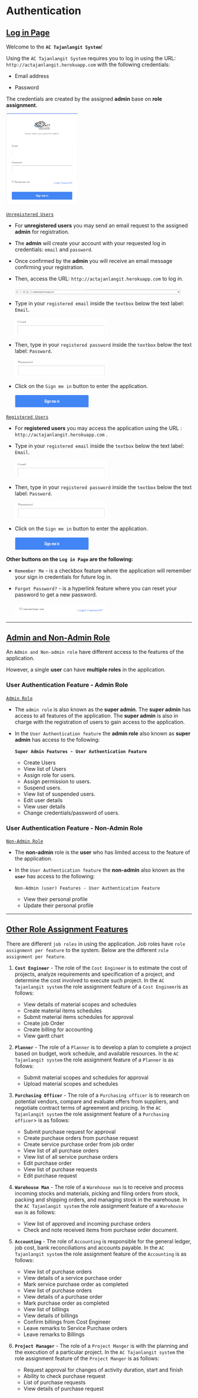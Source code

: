 # Authentication

## <ins>Log in Page</ins>

Welcome to the <b>`AC Tajanlangit System`</b>!

Using the `AC Tajanlangit System` requires you to log in using the URL: `http://actajanlangit.herokuapp.com` with the following credentials:

- Email address

- Password

 The credentials are created by the assigned <b>admin</b> base on <b>role assignment</b>. 

 <img style="height: 250px;" src="LogInPage.png" align="middle">

 <ins>`Unregistered Users`</ins>

 - For <b>unregistered users</b> you may send an email request to the assigned <b>admin</b> for registration.

 - The <b>admin</b> will create your account with your requested log in credentials: `email` and `password`. 
 
 - Once confirmed by the <b>admin</b> you will receive an email message confirming your registration. 
 
 - Then, access the URL: `http://actajanlangit.herokuapp.com` to log in.

    <img style="height: 15px; width: 450px" src="URLLink.png" align="middle">

 - Type in your `registered email` inside the `textbox` below the text label: `Email`. 

    <img style="height: 50px; width: 250px" src="EmailTextBox.png" align="middle">
 
 - Then, type in your `registered password` inside the `textbox` below the text label: `Password`. 

    <img style="height: 50px; width: 250px" src="PasswordTextBox.png" align="middle">

 - Click on the `Sign me in` button to enter the application.
 
    <img style="height: 35px; width: 200px" src="SignMeInButton.png">

    

<ins>`Registered Users`</ins>

- For <b>registered users</b> you may access the application using the URL : `http://actajanlangit.herokuapp.com` .

- Type in your `registered email` inside the `textbox` below the text label: `Email`.

    <img style="height: 50px; width: 250px" src="EmailTextBox.png" align="middle">

 - Then, type in your `registered password` inside the `textbox` below the text label: `Password`. 

    <img style="height: 50px; width: 250px" src="PasswordTextBox.png" align="middle">
 
- Click on the `Sign me in` button to enter the application.

    <img style="height: 35px; width: 200px" src="SignMeInButton.png">

<strong>Other buttons on the `Log in Page` are the following:</strong>

- `Remember Me` -  is a checkbox feature where the application will remember your sign in credentials for future log in.

- `Forgot Password?` - is a hyperlink feature where you can reset your password to get a new password. 

    <img style="height: 35px; width: 250px" src="OtherButtonInLogInPage.png">

<hr />


## <ins>Admin and Non-Admin Role </ins>

 An `Admin and Non-admin role` have different access to the features of the application. 
 
 However, a single <b>user</b> can have <strong>multiple roles</strong> in the application.

### User Authentication Feature - Admin Role

<ins>`Admin Role`</ins>

- The `admin role` is also known as the <strong>super admin</strong>. The <b>super admin</b> has access to all features of the application. The <b>super admin</b> is also in charge with the registration of users to gain access to the application.

- In the `User Authentication feature` the <b>admin role</b> also known as <b>super admin</b> has access to the following:

    <b>`Super Admin Features - User Authentication Feature`</b>
        
    - Create Users
    - View list of Users
    - Assign role for users.
    - Assign permission to users.
    - Suspend users.
    - View list of suspended users.
    - Edit user details
    - View user details
    - Change credentials/password of users.

### User Authentication Feature - Non-Admin Role

<ins>`Non-Admin Role`</ins>

- The <b>non-admin</b> role is the <strong>user</strong> who has limited access to the feature of the application.

- In the `User Authentication feature` the <b>non-admin</b> also known as the <strong>`user`</strong> has access to the following:

    `Non-Admin (user) Features - User Authentication Feature`

    - View their personal profile
    - Update their personal profile

<hr />

## <ins>Other Role Assignment Features</ins>

There are different `job roles` in using the application. Job roles have `role assignment per feature` to the system. Below are the different `role assignment per feature`.

1. <b>`Cost Engineer`</b> - The role of the `Cost Engineer` is to estimate the cost of projects, analyze requirements and specification of a project, and determine the cost involved to execute such project. In the `AC Tajanlangit system` the role assignment feature of a `Cost Engineer`is as follows:
    
    - View details of material scopes and schedules
    - Create material items schedules
    - Submit material items schedules for approval
    - Create job Order
    - Create billing for accounting
    - View gantt chart

2. <b>`Planner`</b> - The role of a `Planner` is to develop a plan to complete a project based on budget, work schedule, and available resources. In the `AC Tajanlangit system` the role assignment feature of a `Planner` is as follows:

    - Submit material scopes and schedules for approval
    - Upload material scopes and schedules 

3. <b> `Purchasing Officer`</b> - The role of a `Purchasing officer` is to research on potential vendors, compare and evaluate offers from suppliers, and negotiate contract terms of agreement and pricing. In the `AC Tajanlangit system` the role assignment feature of a  `Purchasing officer`> is as follows:

    - Submit purchase request for approval 
    - Create purchase orders from purchase request
    - Create service purchase order from job order
    - View list of all purchase orders
    - View list of all service purchase orders
    - Edit purchase order
    - View list of purchase requests
    - Edit purchase request

4. <b>`Warehouse Man`</b> - The role of a `Warehouse man` is to receive and process incoming stocks and materials, picking and filing orders from stock, packing and shipping orders, and managing stock in the warehouse. In the `AC Tajanlangit system` the role assignment feature of a `Warehouse man` is as follows: 

    - View list of approved and incoming purchase orders
    - Check and note received items from purchase order document.

5. <b>`Accounting`</b> - The role of `Accounting` is responsible for the general ledger, job cost, bank reconciliations and accounts payable. In the `AC Tajanlangit system` the role assignment feature of the `Accounting` is as follows:

    - View list of purchase orders
    - View details of a service purchase order
    - Mark service purchase order as completed
    - View list of purchase orders 
    - View details of a purchase order
    - Mark purchase order as completed
    - View list of billings
    - View details of billings
    - Confirm billings from Cost Engineer
    - Leave remarks to Service Purchase orders
    - Leave remarks to Billings

6. <b>`Project Manager`</b> - The role of a `Project Manger` is with the planning and the execution of a particular project. In the `AC Tajanlangit system` the role assignment feature of the `Project Manger` is as follows:

    - Request approval for changes of activity duration, start and finish
    - Ability to check purchase request
    - List of purchase requests
    - View details of purchase request
